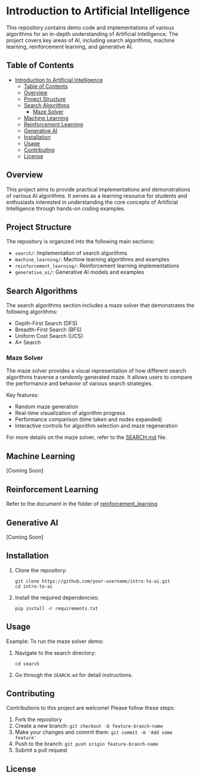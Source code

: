 # Introduction to Artificial Intelligence

This repository contains demo code and implementations of various algorithms for an in-depth understanding of Artificial Intelligence. The project covers key areas of AI, including search algorithms, machine learning, reinforcement learning, and generative AI.

## Table of Contents

- [Introduction to Artificial Intelligence](#introduction-to-artificial-intelligence)
  - [Table of Contents](#table-of-contents)
  - [Overview](#overview)
  - [Project Structure](#project-structure)
  - [Search Algorithms](#search-algorithms)
    - [Maze Solver](#maze-solver)
  - [Machine Learning](#machine-learning)
  - [Reinforcement Learning](#reinforcement-learning)
  - [Generative AI](#generative-ai)
  - [Installation](#installation)
  - [Usage](#usage)
  - [Contributing](#contributing)
  - [License](#license)

## Overview

This project aims to provide practical implementations and demonstrations of various AI algorithms. It serves as a learning resource for students and enthusiasts interested in understanding the core concepts of Artificial Intelligence through hands-on coding examples.

## Project Structure

The repository is organized into the following main sections:

- `search/`: Implementation of search algorithms
- `machine_learning/`: Machine learning algorithms and examples
- `reinforcement_learning/`: Reinforcement learning implementations
- `generative_ai/`: Generative AI models and examples

## Search Algorithms

The search algorithms section includes a maze solver that demonstrates the following algorithms:

- Depth-First Search (DFS)
- Breadth-First Search (BFS)
- Uniform Cost Search (UCS)
- A* Search

### Maze Solver

The maze solver provides a visual representation of how different search algorithms traverse a randomly generated maze. It allows users to compare the performance and behavior of various search strategies.

Key features:
- Random maze generation
- Real-time visualization of algorithm progress
- Performance comparison (time taken and nodes expanded)
- Interactive controls for algorithm selection and maze regeneration

For more details on the maze solver, refer to the [SEARCH.md](search/SEARCH.md) file.

## Machine Learning

[Coming Soon]

## Reinforcement Learning

Refer to the document in the folder of [reinforcement_learning](reinforcement_learning/RL.md)

## Generative AI

[Coming Soon]

## Installation

1. Clone the repository:
   ```
   git clone https://github.com/your-username/intro-to-ai.git
   cd intro-to-ai
   ```

2. Install the required dependencies:
   ```
   pip install -r requirements.txt
   ```

## Usage
Example:
To run the maze solver demo:

1. Navigate to the search directory:
   ```
   cd search
   ```

2. Go through the `SEARCH.md` for detail instructions.

## Contributing

Contributions to this project are welcome! Please follow these steps:

1. Fork the repository
2. Create a new branch: `git checkout -b feature-branch-name`
3. Make your changes and commit them: `git commit -m 'Add some feature'`
4. Push to the branch: `git push origin feature-branch-name`
5. Submit a pull request

## License
